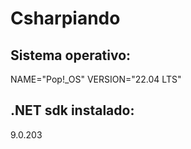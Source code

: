 # Csharpiando

## Sistema operativo:

NAME="Pop!_OS"
VERSION="22.04 LTS"

## .NET sdk instalado:

9.0.203

